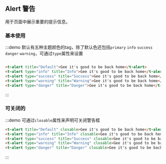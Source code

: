 ## Alert 警告

用于页面中展示重要的提示信息。

### 基本使用

:::demo 默认有五种主题颜色的tag，除了默认色还包括`primary` `info` `success` `danger` `warning`，可通过`type`属性来设置

```html

<t-alert title="Default">Gee it's good to be back home</t-alert>
<t-alert type="info" title="Info">Gee it's good to be back home</t-alert>
<t-alert type="success" title="Success">Gee it's good to be back home</t-alert>
<t-alert type="warning" title="Warning">Gee it's good to be back home</t-alert>
<t-alert type="danger" title="Danger">Gee it's good to be back home</t-alert>
```

:::

### 可关闭的

:::demo 可通过`closable`属性来声明可关闭警告框

```html
<t-alert title="Default" closable>Gee it's good to be back home</t-alert>
<t-alert type="info" title="Info" closable>Gee it's good to be back home</t-alert>
<t-alert type="success" title="Success" closable>Gee it's good to be back home</t-alert>
<t-alert type="warning" title="Warning" closable>Gee it's good to be back home</t-alert>
<t-alert type="danger" title="Danger" closable>Gee it's good to be back home</t-alert>
```

:::
